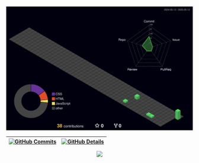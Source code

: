![](./profile-3d-contrib/profile-night-green.svg)

 | [![GitHub Commits](http://github-profile-summary-cards.vercel.app/api/cards/productive-time?username=isaac545454&theme=dracula&utcOffset=-3)](https://github.com/vn7n24fzkq/github-profile-summary-cards) | [![GitHub Details](http://github-profile-summary-cards.vercel.app/api/cards/profile-details?username=isaac545454&theme=dracula)](https://github.com/vn7n24fzkq/github-profile-summary-cards) |  
 | ----------- | ----------- |



<div align="center" >
    <a href="https://skillicons.dev"   >
      <img src="https://skillicons.dev/icons?i=git,vscode,javascript,typescript,css,html,react,tailwind,nodejs,docker,figma,github,materialui,postman,styledcomponents,vite,bootstrap,mongodb,postgres,discord,linkedin" />
    </a>
    <br />
</div>
